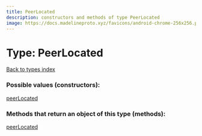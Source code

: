 ```yaml
---
title: PeerLocated
description: constructors and methods of type PeerLocated
image: https://docs.madelineproto.xyz/favicons/android-chrome-256x256.png
---
```

# Type: PeerLocated
[Back to types index](index.md)



### Possible values (constructors):

[peerLocated](../constructors/peerLocated.md)  



### Methods that return an object of this type (methods):



[peerLocated](../constructors/peerLocated.md)  

